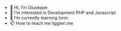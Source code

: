 - 👋 Hi, I’m Giuseppe
- 👀 I’m interested in Development PHP and Javascript
- 🌱 I’m currently learning Ionic
- 📫 How to reach me liggieri.me

<!---
my0nese/my0nese is a ✨ special ✨ repository because its `README.md` (this file) appears on your GitHub profile.
You can click the Preview link to take a look at your changes.
--->
